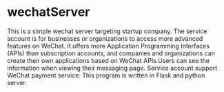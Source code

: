 # wechatServer

This is a simple wechat server targeting startup company. The service account is for businesses or organizations to access more advanced features on WeChat. It offers more Application Programming Interfaces (APIs) than subscription accounts, and companies and organizations can create their own applications based on WeChat APIs.Users can see the information when viewing their messaging page. Service account support WeChat payment service. This program is written in Flask and python server. 
